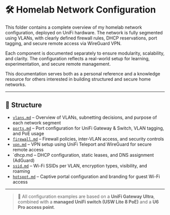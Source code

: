 # 🛠️ Homelab Network Configuration

This folder contains a complete overview of my homelab network configuration, deployed on UniFi hardware. The network is fully segmented using VLANs, with clearly defined firewall rules, DHCP reservations, port tagging, and secure remote access via WireGuard VPN.

Each component is documented separately to ensure modularity, scalability, and clarity. The configuration reflects a real-world setup for learning, experimentation, and secure remote management.

This documentation serves both as a personal reference and a knowledge resource for others interested in building structured and secure home networks.

---

## 📁 Structure

- [`vlans.md`](./vlans.md) – Overview of VLANs, subnetting decisions, and purpose of each network segment  
- [`ports.md`](./ports.md) – Port configuration for UniFi Gateway & Switch, VLAN tagging, and PoE usage
- [`firewall.md`](./firewall.md) – Firewall policies, inter-VLAN access, and security controls
- [`vpn.md`](./vpn.md) – VPN setup using UniFi Teleport and WireGuard for secure remote access
- `dhcp.md – DHCP configuration, static leases, and DNS assignment (AdGuard)
- [`ssid.md`](./ssid.md) – Wi-Fi SSIDs per VLAN, encryption types, visibility, and roaming
- [`hotspot.md`](./hotspot.md) – Captive portal configuration and branding for guest Wi-Fi access

---

> 🔐 All configuration examples are based on a **UniFi Gateway Ultra**, combined with a **managed UniFi switch (USW Lite 8 PoE)** and a **U6 Pro access point**.

